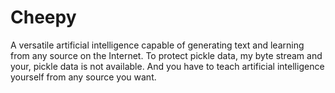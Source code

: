 # Cheepy
A versatile artificial intelligence capable of generating text and learning from any source on the Internet. To protect pickle data, my byte stream and your, pickle data is not available. And you have to teach artificial intelligence yourself from any source you want.
